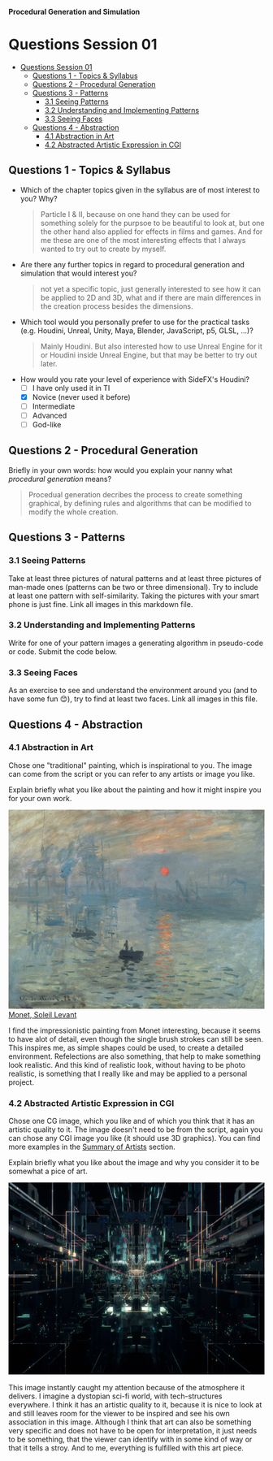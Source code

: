 **Procedural Generation and Simulation**

# Questions Session 01

- [Questions Session 01](#questions-session-01)
  - [Questions 1 - Topics & Syllabus](#questions-1---topics--syllabus)
  - [Questions 2 - Procedural Generation](#questions-2---procedural-generation)
  - [Questions 3 - Patterns](#questions-3---patterns)
    - [3.1 Seeing Patterns](#31-seeing-patterns)
    - [3.2 Understanding and Implementing Patterns](#32-understanding-and-implementing-patterns)
    - [3.3 Seeing Faces](#33-seeing-faces)
  - [Questions 4 - Abstraction](#questions-4---abstraction)
    - [4.1 Abstraction in Art](#41-abstraction-in-art)
    - [4.2 Abstracted Artistic Expression in CGI](#42-abstracted-artistic-expression-in-cgi)

## Questions 1 - Topics & Syllabus

* Which of the chapter topics given in the syllabus are of most interest to you? Why?
  > Particle I & II, because on one hand they can be used for something solely for the purpsoe to be beautiful to look at, but one the other hand also applied for effects in films and games. And for me these are one of the most interesting effects that I always wanted to try out to create by myself.
* Are there any further topics in regard to procedural generation and simulation that would interest you?
  > not yet a specific topic, just generally interested to see how it can be applied to 2D and 3D, what and if there are main differences in the creation process besides the dimensions.
* Which tool would you personally prefer to use for the practical tasks (e.g. Houdini, Unreal, Unity, Maya, Blender, JavaScript, p5, GLSL, ...)?
    > Mainly Houdini. But also interested how to use Unreal Engine for it or Houdini inside Unreal Engine, but that may be better to try out later.
* How would you rate your level of experience with SideFX's Houdini?
    * [ ] I have only used it in TI
    * [x] Novice (never used it before)
    * [ ] Intermediate
    * [ ] Advanced
    * [ ] God-like

## Questions 2 - Procedural Generation

Briefly in your own words: how would you explain your nanny what *procedural generation* means? 

> Procedual generation decribes the process to create something graphical, by defining rules and algorithms that can be modified to modify the whole creation.

## Questions 3 - Patterns

### 3.1 Seeing Patterns

Take at least three pictures of natural patterns and at least three pictures of man-made ones (patterns can be two or three dimensional). Try to include at least one pattern with self-similarity. Taking the pictures with your smart phone is just fine. Link all images in this markdown file.

### 3.2 Understanding and Implementing Patterns

Write for one of your pattern images a generating algorithm in pseudo-code or code. Submit the code below.

### 3.3 Seeing Faces

As an exercise to see and understand the environment around you (and to have some fun 😊), try to find at least two faces. Link all images in this file.




## Questions 4 - Abstraction

### 4.1 Abstraction in Art

Chose one "traditional" painting, which is inspirational to you. The image can come from the script or you can refer to any artists or image you like.  

Explain briefly what you like about the painting and how it might inspire you for your own work.

![Monet, Soleil Levant](img/Monet_Painting.jpg)
[Monet, Soleil Levant](https://en.wikipedia.org/wiki/Impressionism#/media/File:Claude_Monet,_Impression,_soleil_levant.jpg)

I find the impressionistic painting from Monet interesting, because it seems to have alot of detail, even though the single brush strokes can still be seen. This inspires me, as simple shapes could be used, to create a detailed environment. Refelections are also something, that help to make something look realistic. And this kind of realistic look, without having to be photo realistic, is something that I really like and may be applied to a personal project.

### 4.2 Abstracted Artistic Expression in CGI

Chose one CG image, which you like and of which you think that it has an artistic quality to it. The image doesn't need to be from the script, again you can chose any CGI image you like (it should use 3D graphics). You can find more examples in the [Summary of Artists](../../02_scripts/pgs_ss22_01_intro_script.md#summary-of-artists) section.  

Explain briefly what you like about the image and why you consider it to be somewhat a pice of art. 

![](img/cgi_11.jpg)

This image instantly caught my attention because of the atmosphere it delivers. I imagine a dystopian sci-fi world, with tech-structures everywhere. I think it has an artistic quality to it, because it is nice to look at and still leaves room for the viewer to be inspired and see his own association in this image. Although I think that art can also be something very specific and does not have to be open for interpretation, it just needs to be something, that the viewer can identify with in some kind of way or that it tells a stroy. And to me, everything is fulfilled with this art piece.




